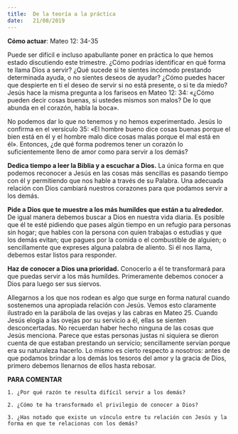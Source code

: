 ```yaml
---
title:  De la teoría a la práctica 
date:   21/08/2019
---
```


**Cómo actuar**: Mateo 12: 34-35 

Puede ser difícil e incluso apabullante poner en práctica lo que hemos estado discutiendo este trimestre. ¿Cómo podrías identificar en qué forma te llama Dios a servir? ¿Qué sucede si te sientes incómodo prestando determinada ayuda, o no sientes deseos de ayudar? ¿Cómo puedes hacer que despierte en ti el deseo de servir si no está presente, o si te da miedo? Jesús hace la misma pregunta a los fariseos en Mateo 12: 34: «¿Cómo pueden decir cosas buenas, si ustedes mismos son malos? De lo que abunda en el corazón, habla la boca». 

No podemos dar lo que no tenemos y no hemos experimentado. Jesús lo confirma en el versículo 35: «El hombre bueno dice cosas buenas porque el bien está en él y el hombre malo dice cosas malas porque el mal está en él». Entonces, ¿de qué forma podremos tener un corazón lo suficientemente lleno de amor como para servir a los demás? 

**Dedica tiempo a leer la Biblia y a escuchar a Dios.** La única forma en que podemos reconocer a Jesús en las cosas más sencillas es pasando tiempo con él y permitiendo que nos hable a través de su Palabra. Una adecuada relación con Dios cambiará nuestros corazones para que podamos servir a los demás. 

**Pide a Dios que te muestre a los más humildes que están a tu alrededor.** De igual manera debemos buscar a Dios en nuestra vida diaria. Es posible que él te esté pidiendo que pases algún tiempo en un refugio para personas sin hogar; que hables con la persona con quien trabajas o estudias y que los demás evitan; que pagues por la comida o el combustible de alguien; o sencillamente que expreses alguna palabra de aliento. Si él nos llama, debemos estar listos para responder. 

**Haz de conocer a Dios una prioridad.** Conocerlo a él te transformará para que puedas servir a los más humildes. Primeramente debemos conocer a Dios para luego ser sus siervos. 

Allegarnos a los que nos rodean es algo que surge en forma natural cuando sostenemos una apropiada relación con Jesús. Vemos esto claramente ilustrado en la parábola de las ovejas y las cabras en Mateo 25. Cuando Jesús elogia a las ovejas por su servicio a él, ellas se sienten desconcertadas. No recuerdan haber hecho ninguna de las cosas que Jesús menciona. Parece que estas personas justas ni siquiera se dieron cuenta de que estaban prestando un servicio; sencillamente servían porque era su naturaleza hacerlo. Lo mismo es cierto respecto a nosotros: antes de que podamos brindar a los demás los tesoros del amor y la gracia de Dios, primero debemos llenarnos de ellos hasta rebosar. 

**PARA COMENTAR**

`1. ¿Por qué razón te resulta difícil servir a los demás?`

`2. ¿Cómo te ha transformado el privilegio de conocer a Dios?`

`3. ¿Has notado que existe un vínculo entre tu relación con Jesús y la forma en que te relacionas con los demás?`